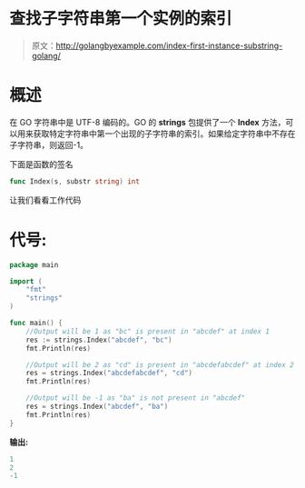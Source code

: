 # 查找子字符串第一个实例的索引

> 原文：<http://golangbyexample.com/index-first-instance-substring-golang/>

# **概述**

在 GO 字符串中是 UTF-8 编码的。GO 的 **strings** 包提供了一个 **Index** 方法，可以用来获取特定字符串中第一个出现的子字符串的索引。如果给定字符串中不存在子字符串，则返回-1。

下面是函数的签名

```go
func Index(s, substr string) int 
```

让我们看看工作代码

# **代号:**

```go
package main

import (
    "fmt"
    "strings"
)

func main() {
    //Output will be 1 as "bc" is present in "abcdef" at index 1
    res := strings.Index("abcdef", "bc")
    fmt.Println(res)

    //Output will be 2 as "cd" is present in "abcdefabcdef" at index 2
    res = strings.Index("abcdefabcdef", "cd")
    fmt.Println(res)

    //Output will be -1 as "ba" is not present in "abcdef"
    res = strings.Index("abcdef", "ba")
    fmt.Println(res)
}
```

**输出:**

```go
1
2
-1
```